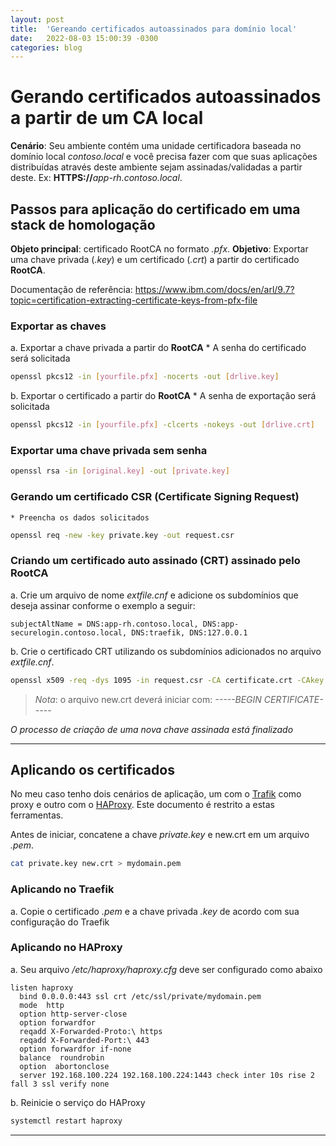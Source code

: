 ```yaml
---
layout: post
title:  'Gereando certificados autoassinados para domínio local'
date:   2022-08-03 15:00:39 -0300
categories: blog
---
```


# Gerando certificados autoassinados a partir de um CA local

**Cenário**: Seu ambiente contém uma unidade certificadora baseada no domínio local *contoso.local* e você precisa fazer com que suas aplicações distribuídas através deste ambiente sejam assinadas/validadas a partir deste. Ex: **HTTPS://**_app-rh.contoso.local_.

## Passos para aplicação do certificado em uma stack de homologação

**Objeto principal**: certificado RootCA no formato _.pfx_.
**Objetivo**: Exportar uma chave privada (_.key_) e um certificado (_.crt_) a partir do certificado **RootCA**.

Documentação de referência: https://www.ibm.com/docs/en/arl/9.7?topic=certification-extracting-certificate-keys-from-pfx-file

### Exportar as chaves

a. Exportar a chave privada a partir do **RootCA**
    * A senha do certificado será solicitada

```bash
openssl pkcs12 -in [yourfile.pfx] -nocerts -out [drlive.key]
```

b. Exportar o certificado a partir do **RootCA**
    * A senha de exportação será solicitada

```bash
openssl pkcs12 -in [yourfile.pfx] -clcerts -nokeys -out [drlive.crt]
```

### Exportar uma chave privada sem senha

```bash
openssl rsa -in [original.key] -out [private.key]
```

### Gerando um certificado CSR (Certificate Signing Request)
    * Preencha os dados solicitados

```bash
openssl req -new -key private.key -out request.csr
```

### Criando um certificado auto assinado (CRT) assinado pelo **RootCA**

a. Crie um arquivo de nome _extfile.cnf_ e adicione os subdomínios que deseja assinar conforme o exemplo a seguir:

```
subjectAltName = DNS:app-rh.contoso.local, DNS:app-securelogin.contoso.local, DNS:traefik, DNS:127.0.0.1
```

b. Crie o certificado CRT utilizando os subdomínios adicionados no arquivo _extfile.cnf_.


```bash
openssl x509 -req -dys 1095 -in request.csr -CA certificate.crt -CAkey private.key -CAcreateserial -out new.crt -extfile extfile_dev.cnf
```

> *Nota*: o arquivo new.crt deverá iniciar com: *-----BEGIN CERTIFICATE-----*

*O processo de criação de uma nova chave assinada está finalizado*

---

## Aplicando os certificados

No meu caso tenho dois cenários de aplicação, um com o [Trafik](https://github.com/traefik/traefik) como proxy e outro com o [HAProxy](https://www.haproxy.org/). Este documento é restrito a estas ferramentas.

Antes de iniciar, concatene a chave _private.key_ e new.crt em um arquivo _.pem_.

```bash
cat private.key new.crt > mydomain.pem
```

### Aplicando no Traefik

a. Copie o certificado _.pem_ e a chave privada _.key_ de acordo com sua configuração do Traefik

### Aplicando no HAProxy

a. Seu arquivo _/etc/haproxy/haproxy.cfg_ deve ser configurado como abaixo

```
listen haproxy
  bind 0.0.0.0:443 ssl crt /etc/ssl/private/mydomain.pem
  mode  http
  option http-server-close
  option forwardfor
  reqadd X-Forwarded-Proto:\ https
  reqadd X-Forwarded-Port:\ 443
  option forwardfor if-none
  balance  roundrobin
  option  abortonclose
  server 192.168.100.224 192.168.100.224:1443 check inter 10s rise 2 fall 3 ssl verify none
```

b. Reinicie o serviço do HAProxy

```bash
systemctl restart haproxy
```

---

